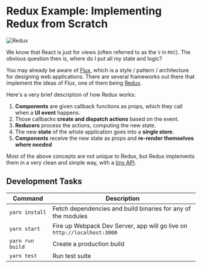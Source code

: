 # Redux Example: Implementing Redux from Scratch

![Redux](http://i.imgur.com/jv2qFX8.jpg?1)

We know that React is just for views (often referred to as the `V` in `MVC`). The obvious question then is, where do I put all my state and logic?

You may already be aware of [Flux](https://facebook.github.io/flux/), which is a style / pattern / architecture for designing web applications. There are several frameworks out there that implement the ideas of Flux, one of them being [Redux](http://redux.js.org/).

Here's a very brief description of how Redux works:

1. **Components** are given callback functions as props, which they call when a **UI event** happens.
2. Those callbacks **create and dispatch actions** based on the event.
3. **Reducers** process the actions, computing the new state.
4. The new **state** of the whole application goes into a **single store**.
5. **Components** receive the new state as props and **re-render themselves *where needed***.

Most of the above concepts are not unique to Redux, but Redux implements them in a very clean and simple way, with a [tiny API](http://redux.js.org/docs/api/index.html).

## Development Tasks

| Command | Description |
|---------|-------------|
| `yarn install` | Fetch dependencies and build binaries for any of the modules |
| `yarn start` | Fire up Webpack Dev Server, app will go live on `http://localhost:3000` |
| `yarn run build` | Create a production build |
| `yarn test` | Run test suite |
